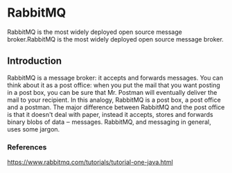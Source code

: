 # RabbitMQ

RabbitMQ is the most widely deployed open source message broker.RabbitMQ is the most widely deployed open source message broker.


## Introduction

RabbitMQ is a message broker: it accepts and forwards messages.
You can think about it as a post office: when you put the mail that you want posting in a post box, you can be sure 
that Mr. Postman will eventually deliver the mail to your recipient. In this analogy, RabbitMQ is a post box,
a post office and a postman. 
The major difference between RabbitMQ and the post office is that it doesn't deal with paper, 
instead it accepts, stores and forwards binary blobs of data ‒ messages. 
RabbitMQ, and messaging in general, uses some jargon. 

### References

https://www.rabbitmq.com/tutorials/tutorial-one-java.html
